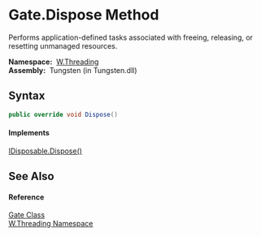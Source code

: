 Gate.Dispose Method
===================
  Performs application-defined tasks associated with freeing, releasing, or resetting unmanaged resources.

  **Namespace:**  [W.Threading][1]  
  **Assembly:**  Tungsten (in Tungsten.dll)

Syntax
------

```csharp
public override void Dispose()
```

#### Implements
[IDisposable.Dispose()][2]  


See Also
--------

#### Reference
[Gate Class][3]  
[W.Threading Namespace][1]  

[1]: ../README.md
[2]: http://msdn.microsoft.com/en-us/library/es4s3w1d
[3]: README.md